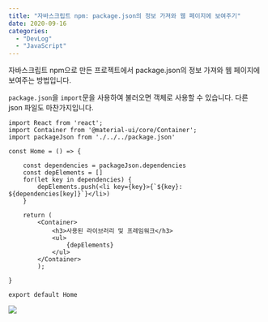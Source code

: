 ```yaml
---
title: "자바스크립트 npm: package.json의 정보 가져와 웹 페이지에 보여주기"
date: 2020-09-16
categories: 
  - "DevLog"
  - "JavaScript"
---
```


자바스크립트 npm으로 만든 프로젝트에서 package.json의 정보 가져와 웹 페이지에 보여주는 방법입니다.

`package.json`을 `import`문을 사용하여 불러오면 객체로 사용할 수 있습니다. 다른 json 파일도 마찬가지입니다.

```
import React from 'react';
import Container from '@material-ui/core/Container';
import packageJson from './../../package.json'

const Home = () => {

    const dependencies = packageJson.dependencies
    const depElements = []
    for(let key in dependencies) {
        depElements.push(<li key={key}>{`${key}: ${dependencies[key]}`}</li>)
    }

    return (
        <Container>
            <h3>사용된 라이브러리 및 프레임워크</h3>
            <ul>
                {depElements}
            </ul>
        </Container>
        );

}

export default Home
```

![](./assets/img/wp-content/uploads/2020/09/스크린샷-2020-09-16-오후-9.54.44.png)
